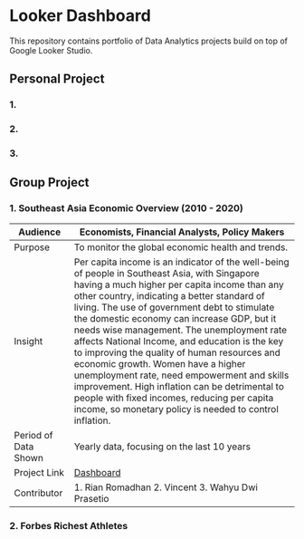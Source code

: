 # Looker Dashboard

This repository contains portfolio of Data Analytics projects build on top of Google Looker Studio. 

## Personal Project
### 1. 

### 2.

### 3. 

## Group Project
### 1. Southeast Asia Economic Overview (2010 - 2020)
| Audience             | Economists, Financial Analysts, Policy Makers                                                                                                                                                                                                                                                                                                                                                                                                                                                                                                                                                                                                                                               |
|----------------------|---------------------------------------------------------------------------------------------------------------------------------------------------------------------------------------------------------------------------------------------------------------------------------------------------------------------------------------------------------------------------------------------------------------------------------------------------------------------------------------------------------------------------------------------------------------------------------------------------------------------------------------------------------------------------------------------|
| Purpose              | To monitor the global economic health and trends.                                                                                                                                                                                                                                                                                                                                                                                                                                                                                                                                                                                                                                           |
| Insight              | Per capita income is an indicator of the well-being of people in Southeast Asia, with Singapore having a much higher per capita income than any other country, indicating a better standard of living. The use of government debt to stimulate the domestic economy can increase GDP, but it needs wise management. The unemployment rate affects National Income, and education is the key to improving the quality of human resources and economic growth. Women have a higher unemployment rate, need empowerment and skills improvement. High inflation can be detrimental to people with fixed incomes, reducing per capita income, so monetary policy is needed to control inflation. |
| Period of Data Shown | Yearly data, focusing on the last 10 years                                                                                                                                                                                                                                                                                                                                                                                                                                                                                                                                                                                                                                                  |
| Project Link         | [Dashboard](https://lookerstudio.google.com/reporting/cd4e040b-fa99-45bd-ba76-94dc53f72bca)                                                                                                                                                                                                                                                                                                                                                                                                                                                                                                                                                                                                     |
| Contributor          | 1. Rian Romadhan 2. Vincent 3. Wahyu Dwi Prasetio                                                                                                                                                                                                                                                                                                                                                                                                                                                                                                                                                                                                                                           |

### 2. Forbes Richest Athletes